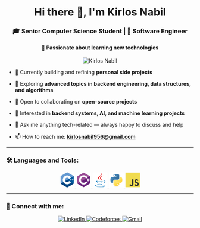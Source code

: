 <h1 align="center">Hi there 👋, I'm Kirlos Nabil</h1>
<h3 align="center">🎓 Senior Computer Science Student | 🧠 Software Engineer</h3>
<h4 align="center">🚀 Passionate about learning new technologies</h4>

<p align="center">
  <img src="https://komarev.com/ghpvc/?username=KirlosNabil&label=Profile%20views&color=0e75b6&style=flat" alt="Kirlos Nabil" />
</p>

- 🔭 Currently building and refining **personal side projects**

- 🌱 Exploring **advanced topics in backend engineering, data structures, and algorithms**

- 👯 Open to collaborating on **open-source projects**

- 🤝 Interested in **backend systems, AI, and machine learning projects**

- 💬 Ask me anything tech-related — always happy to discuss and help

- 📫 How to reach me: **kirlosnabil956@gmail.com**

---

### 🛠️ Languages and Tools:

<p align="center">
  <a href="https://www.cplusplus.com/" target="_blank"> <img src="https://raw.githubusercontent.com/devicons/devicon/master/icons/cplusplus/cplusplus-original.svg" alt="C++" width="40" height="40"/> </a>
  <a href="https://docs.microsoft.com/en-us/dotnet/csharp/" target="_blank"> <img src="https://raw.githubusercontent.com/devicons/devicon/master/icons/csharp/csharp-original.svg" alt="C#" width="40" height="40"/> </a>
  <a href="https://www.java.com/" target="_blank"> <img src="https://raw.githubusercontent.com/devicons/devicon/master/icons/java/java-original.svg" alt="Java" width="40" height="40"/> </a>
  <a href="https://www.python.org/" target="_blank"> <img src="https://raw.githubusercontent.com/devicons/devicon/master/icons/python/python-original.svg" alt="Python" width="40" height="40"/> </a>
  <a href="https://developer.mozilla.org/en-US/docs/Web/JavaScript" target="_blank"> <img src="https://raw.githubusercontent.com/devicons/devicon/master/icons/javascript/javascript-original.svg" alt="JavaScript" width="40" height="40"/> </a>
</p>

---

### 📡 Connect with me:

<p align="center">
  <a href="https://www.linkedin.com/in/kirlos-nabil-b4b44422b/" target="_blank">
    <img src="https://img.shields.io/badge/LinkedIn-0077B5?style=for-the-badge&logo=linkedin&logoColor=white" alt="LinkedIn"/>
  </a>
  <a href="https://codeforces.com/profile/Kirlos_Nabil" target="_blank">
    <img src="https://img.shields.io/badge/Codeforces-1f8acb?style=for-the-badge&logo=codeforces&logoColor=white" alt="Codeforces"/>
  </a>
  <a href="mailto:kirlosnabil956@gmail.com">
    <img src="https://img.shields.io/badge/Email-D14836?style=for-the-badge&logo=gmail&logoColor=white" alt="Gmail"/>
  </a>
</p>
